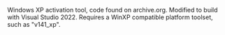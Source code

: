 Windows XP activation tool, code found on archive.org.  Modified to build with Visual Studio 2022.  Requires a WinXP compatible platform toolset, such as "v141_xp".
